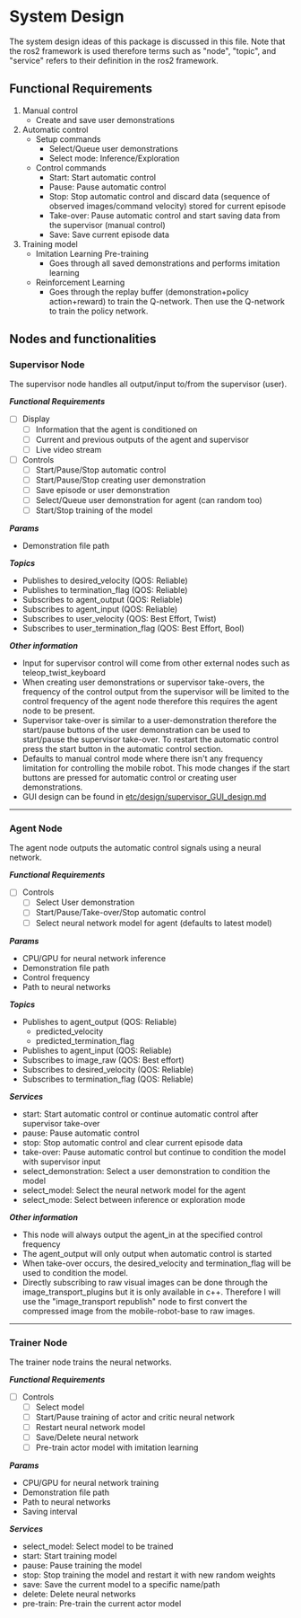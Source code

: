 # System Design

The system design ideas of this package is discussed in this file. Note that the ros2 framework is used therefore terms such as "node", "topic", and "service" refers to their definition in the ros2 framework.

## Functional Requirements

1. Manual control
    - Create and save user demonstrations
2. Automatic control
    - Setup commands
        - Select/Queue user demonstrations
        - Select mode: Inference/Exploration
    - Control commands
        - Start: Start automatic control
        - Pause: Pause automatic control
        - Stop: Stop automatic control and discard data (sequence of observed images/command velocity) stored for current episode
        - Take-over: Pause automatic control and start saving data from the supervisor (manual control)
        - Save: Save current episode data
3. Training model
    - Imitation Learning Pre-training
        - Goes through all saved demonstrations and performs imitation learning
    - Reinforcement Learning
        - Goes through the replay buffer (demonstration+policy action+reward) to train the Q-network. Then use the Q-network to train the policy network.

## Nodes and functionalities

### Supervisor Node

The supervisor node handles all output/input to/from the supervisor (user).

***Functional Requirements***

- [ ] Display
    - [ ] Information that the agent is conditioned on
    - [ ] Current and previous outputs of the agent and supervisor
    - [ ] Live video stream
- [ ] Controls
    - [ ] Start/Pause/Stop automatic control
    - [ ] Start/Pause/Stop creating user demonstration
    - [ ] Save episode or user demonstration
    - [ ] Select/Queue user demonstration for agent (can random too)
    - [ ] Start/Stop training of the model

***Params***
- Demonstration file path

***Topics***
- Publishes to desired_velocity (QOS: Reliable)
- Publishes to termination_flag (QOS: Reliable)
- Subscribes to agent_output (QOS: Reliable)
- Subscribes to agent_input (QOS: Reliable)
- Subscribes to user_velocity (QOS: Best Effort, Twist)
- Subscribes to user_termination_flag (QOS: Best Effort, Bool)

***Other information***
- Input for supervisor control will come from other external nodes such as teleop_twist_keyboard
- When creating user demonstrations or supervisor take-overs, the frequency of the control output from the supervisor will be limited to the control frequency of the agent node therefore this requires the agent node to be present.
- Supervisor take-over is similar to a user-demonstration therefore the start/pause buttons of the user demonstration can be used to start/pause the supervisor take-over. To restart the automatic control press the start button in the automatic control section.
- Defaults to manual control mode where there isn't any frequency limitation for controlling the mobile robot. This mode changes if the start buttons are pressed for automatic control or creating user demonstrations.
- GUI design can be found in [etc/design/supervisor_GUI_design.md](https://github.com/ruke1ire/mobile-robot-hl/blob/main/etc/design/supervisor_GUI_design.md)

---

### Agent Node

The agent node outputs the automatic control signals using a neural network. 

***Functional Requirements***
- [ ] Controls
    - [ ] Select User demonstration
    - [ ] Start/Pause/Take-over/Stop automatic control
    - [ ] Select neural network model for agent (defaults to latest model)

***Params***
- CPU/GPU for neural network inference
- Demonstration file path
- Control frequency
- Path to neural networks

***Topics***
- Publishes to agent_output (QOS: Reliable)
    - predicted_velocity
    - predicted_termination_flag
- Publishes to agent_input (QOS: Reliable)
- Subscribes to image_raw (QOS: Best effort)
- Subscribes to desired_velocity (QOS: Reliable)
- Subscribes to termination_flag (QOS: Reliable)

***Services***
- start: Start automatic control or continue automatic control after supervisor take-over
- pause: Pause automatic control
- stop: Stop automatic control and clear current episode data
- take-over: Pause automatic control but continue to condition the model with supervisor input
- select_demonstration: Select a user demonstration to condition the model
- select_model: Select the neural network model for the agent
- select_mode: Select between inference or exploration mode

***Other information***
- This node will always output the agent_in at the specified control frequency
- The agent_output will only output when automatic control is started
- When take-over occurs, the desired_velocity and termination_flag will be used to condition the model.
- Directly subscribing to raw visual images can be done through the image_transport_plugins but it is only available in c++. Therefore I will use the "image_transport republish" node to first convert the compressed image from the mobile-robot-base to raw images.

---

### Trainer Node

The trainer node trains the neural networks.

***Functional Requirements***
- [ ] Controls
    - [ ] Select model
    - [ ] Start/Pause training of actor and critic neural network
    - [ ] Restart neural network model
    - [ ] Save/Delete neural network
    - [ ] Pre-train actor model with imitation learning

***Params***
- CPU/GPU for neural network training
- Demonstration file path
- Path to neural networks
- Saving interval

***Services***
- select_model: Select model to be trained
- start: Start training model
- pause: Pause training the model
- stop: Stop training the model and restart it with new random weights
- save: Save the current model to a specific name/path
- delete: Delete neural networks
- pre-train: Pre-train the current actor model 
